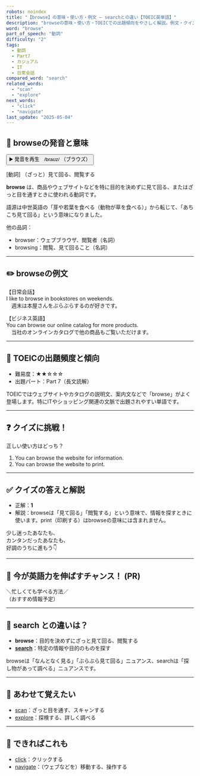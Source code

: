 ```yaml
---
robots: noindex
title: "【browse】の意味・使い方・例文 ― searchとの違い【TOEIC英単語】"
description: "browseの意味・使い方・TOEICでの出題傾向をやさしく解説。例文・クイズ付きでsearchとの違いもわかりやすく学べます。"
word: "browse"
part_of_speech: "動詞"
difficulty: "2"
tags:
  - 動詞
  - Part7
  - カジュアル
  - IT
  - 日常会話
compared_word: "search"
related_words:
  - "scan"
  - "explore"
next_words:
  - "click"
  - "navigate"
last_update: "2025-05-04"
---
```


## 🔰 browseの発音と意味

<button class="play-audio" onclick="playTTS('browse')">
  <span class="play-audio-main">
    ▶️ 発音を再生　/braʊz/
  </span>
  <span class="play-audio-sub">
    （ブラウズ）
  </span>
</button>

[動詞] （ざっと）見て回る、閲覧する

**browse** は、商品やウェブサイトなどを特に目的を決めずに見て回る、またはざっと目を通すときに使われる動詞です。

語源は中世英語の「芽や若葉を食べる（動物が草を食べる）」から転じて、「あちこち見て回る」という意味になりました。

他の品詞：  
- browser：ウェブブラウザ、閲覧者（名詞）
- browsing：閲覧、見て回ること（名詞）

---

## ✏️ browseの例文

【日常会話】  
I like to browse in bookstores on weekends.  
　週末は本屋さんをぶらぶらするのが好きです。

【ビジネス英語】  
You can browse our online catalog for more products.  
　当社のオンラインカタログで他の商品もご覧いただけます。

---

## 🎯 TOEICの出題頻度と傾向

- 難易度：★★☆☆☆
- 出題パート：Part 7（長文読解）

TOEICではウェブサイトやカタログの説明文、案内文などで「browse」がよく登場します。特にITやショッピング関連の文脈で出題されやすい単語です。

---

## ❓ クイズに挑戦！

正しい使い方はどっち？

1. You can browse the website for information.  
2. You can browse the website to print.

---

## ✅ クイズの答えと解説

- 正解：**1**
- 解説：browseは「見て回る」「閲覧する」という意味で、情報を探すときに使います。print（印刷する）はbrowseの意味には含まれません。

少し迷ったあなたも、  
カンタンだったあなたも、  
好調のうちに進もう👇️

---

## 🚀 今が英語力を伸ばすチャンス！ (PR)

<div class="info-center">
＼忙しくても学べる方法／<br>  
（おすすめ情報予定）
</div>

---

## 🤔  search との違いは？

- **browse**：目的を決めずにざっと見て回る、閲覧する
- **[search](/search)**：特定の情報や目的のものを探す

browseは「なんとなく見る」「ぶらぶら見て回る」ニュアンス、searchは「探し物があって調べる」ニュアンスです。

---

## 🧩 あわせて覚えたい

- [scan](/scan)：ざっと目を通す、スキャンする
- [explore](/explore)：探検する、詳しく調べる

---

## 📖 できればこれも

- [click](/click)：クリックする
- [navigate](/navigate)：（ウェブなどを）移動する、操作する

<!-- cvid: aid30_bid30 -->
